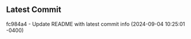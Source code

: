 
## Latest Commit
fc984a4 - Update README with latest commit info (2024-09-04 10:25:01 -0400) <Yunxi-Zhou>
